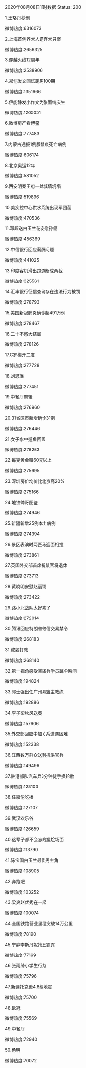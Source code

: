 2020年08月08日11时数据
Status: 200

1.王珞丹秒删

微博热度:6316073

2.上海首例养犬人遗弃犬只案

微博热度:2656325

3.穿越火线12周年

微博热度:2538906

4.郑恺发文回忆跑男100期

微博热度:1351666

5.伊能静发小作文为张雨绮庆生

微博热度:1265051

6.微博房产看博鳌

微博热度:777483

7.内蒙古通报1例腺鼠疫死亡病例

微博热度:606174

8.北京奥运12年

微博热度:581052

9.西安明秦王府一处城墙坍塌

微博热度:519896

10.美疾控中心供水系统出现军团菌

微博热度:470536

11.邓超送白玉兰花安慰孙俪

微博热度:456369

12.中信银行回应薪酬问题

微博热度:441025

13.印度客机滑出跑道断成两截

微博热度:325561

14.汇丰银行征信查询存在违法行为被罚

微博热度:278793

15.美国新冠肺炎确诊超491万例

微博热度:278467

16.二十不惑大结局

微博热度:278126

17.C罗梅开二度

微博热度:277728

18.刘思瑶

微博热度:277451

19.中餐厅剪辑

微博热度:276960

20.31省区市新增确诊31例

微博热度:276446

21.女子水中遛鱼回家

微博热度:276253

22.每克黄金赚60元以上

微博热度:275695

23.深圳房价均价比北京高20%

微博热度:275166

24.地铁帅哥图鉴

微博热度:274946

25.新疆新增25例本土病例

微博热度:274394

26.景区表演时两匹马迎面相撞

微博热度:273861

27.英国外交部首席捕鼠官将退休

微博热度:273713

28.黄晓明安慰赵丽颖

微博热度:273422

29.路小北战队太好笑了

微博热度:272014

30.腾讯回应特朗普微信交易禁令

微博热度:268183

31.成毅打戏

微博热度:268140

32.第一视角感受空降兵学员跳伞瞬间

微博热度:194824

33.郭士强出任广州男篮主教练

微博热度:192886

34.李子柒秋风送葵

微博热度:157606

35.外交部回应中加关系遭遇困难

微博热度:152338

36.江西数万群众送别抗洪官兵

微博热度:149496

37.驻港部队汽车兵3分钟徒手换轮胎

微博热度:128103

38.任嘉伦吃播

微博热度:127107

39.武汉欢乐谷

微博热度:126659

40.这辈子都不会忘的尴尬场面

微博热度:113790

41.陈宝国白玉兰最佳男主角

微博热度:108905

42.奔跑吧

微博热度:103252

43.梁爽赵优秀在一起

微博热度:100074

44.全国铁路营业里程突破14万公里

微博热度:78190

45.宁静李斯丹妮抢王霏霏

微博热度:77169

46.张雨绮小学生行为

微博热度:75796

47.新疆托克逊4.8级地震

微博热度:75700

48.欧冠

微博热度:75569

49.中餐厅

微博热度:72940

50.杨明

微博热度:70072

